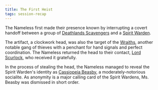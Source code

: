 ```yaml
---
title: The First Heist
tags: session-recap
---
```


The Nameless first made their presence known by interrupting a covert handoff between a group of [Deathlands Scavengers](/wiki/factions#deathlands-scavengers) and a [Spirit Warden](/wiki/factions#spirit-wardens). 

The artifact, a clockwork head, was also the target of the [Wraiths](/wiki/factions#wraiths), another notable gang of thieves with a penchant for hand signals and perfect coordination. The Nameless returned the head to their contact, [Lord Scurlock](/wiki/lord-scurlock), who received it gratefully.

In the process of stealing the head, the Nameless managed to reveal the Spirit Warden's identity as [Cassiopeia Beasby](/wiki/npcs#cassiopeia-beasby), a moderately-notorious socialite. As anonymity is a major calling card of the Spirit Wardens, Ms. Beasby was dismissed in short order. 

